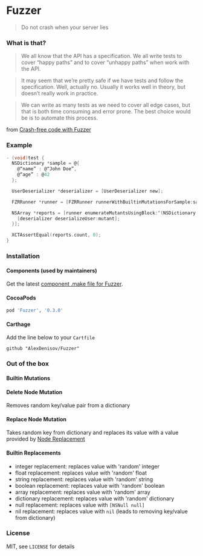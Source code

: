 # Fuzzer

> Do not crash when your server lies

### What is that?

> We all know that the API has a specification. We all write tests to cover “happy paths” and to cover “unhappy paths” when work with the API.

> It may seem that we’re pretty safe if we have tests and follow the specification. Well, actually no. Usually it works well in theory, but doesn’t really work in practice.

> We can write as many tests as we need to cover all edge cases, but that is both time consuming and error prone. The best choice would be is to automate this process.

from [Crash-free code with Fuzzer](https://tech.blacklane.com/2016/03/11/crash-free-code-with-fuzzer/)

### Example

```objectivec
- (void)test {
  NSDictionary *sample = @{
    @“name” : @“John Doe”,
    @“age” : @42
  };

  UserDeserializer *deserializer = [UserDeserializer new];

  FZRRunner *runner = [FZRRunner runnerWithBuiltinMutationsForSample:sample];

  NSArray *reports = [runner enumerateMutantsUsingBlock:^(NSDictionary *mutant) {
    [deserializer deserializeUser:mutant];
  }];

  XCTAssertEqual(reports.count, 0);
}
```

### Installation

#### Components (used by maintainers)

Get the latest [component .make file for Fuzzer](https://github.com/AlexDenisov/Components/tree/master/Components.make/Fuzzer).

#### CocoaPods

```ruby
pod 'Fuzzer', '0.3.0'
```

#### Carthage

Add the line below to your `Cartfile`

```
github "AlexDenisov/Fuzzer"
```


### Out of the box

#### Builtin Mutations

#### Delete Node Mutation

Removes random key/value pair from a dictionary

#### Replace Node Mutation

Takes random key from dictionary and replaces its value with a value provided by [Node Replacement](https://github.com/AlexDenisov/Fuzzer#builtin-replacements)

#### Builtin Replacements

  - integer replacement:    replaces value with 'random' integer
  - float replacement:      replaces value with 'random' float
  - string replacement:     replaces value with 'random' string
  - boolean replacement:    replaces value with 'random' boolean
  - array replacement:      replaces value with 'random' array
  - dictionary replacement: replaces value with 'random' dictionary
  - null replacement:       replaces value with `[NSNull null]`
  - nil replacement:        replaces value with `nil` (leads to removing key/value from dictionary)

### License

MIT, see `LICENSE` for details
